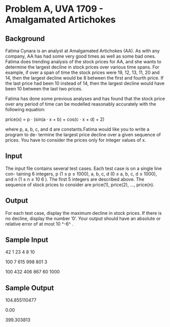 # Problem A, UVA 1709 - Amalgamated Artichokes

## Background

Fatima Cynara is an analyst at Amalgamated Artichokes (AA). As with any company, AA has had some very good times as well as some bad ones. Fatima does trending analysis of the stock prices for AA, and she wants to determine the largest decline in stock prices over various time spans. For example, if over a span of time the stock prices were 19, 12, 13, 11, 20 and 14, then the largest decline would be 8 between the first and fourth price. If the last price had been 10 instead of 14, then the largest decline would have been 10 between the last two prices. 

Fatima has done some previous analyses and has found that the stock price over any period of time can be modelled reasonably accurately with the following equation:

price(x) = p · (sin(a · x + b) + cos(c · x + d) + 2)

where p, a, b, c, and d are constants.Fatima would like you to write a program to de-
termine the largest price decline over a given sequence of prices. You have to consider
the prices only for integer values of x. 

## Input

The input file contains several test cases. Each test case is on a single line con-
taining 6 integers, p (1 ≤ p ≤ 1000), a, b, c, d (0 ≤ a, b, c, d ≤ 1000), and n (1 ≤
n ≤ 10 6 ). The first 5 integers are described above. The sequence of stock prices to consider are price(1), price(2), ..., price(n).

## Output

For each test case, display the maximum decline in stock prices. If there is no
decline, display the number ’0’. Your output should have an absolute or relative error of at most 10 ^-6^ .

## Sample Input

42 1 23 4 8 10

100 7 615 998 801 3

100 432 406 867 60 1000

## Sample Output

104.855110477

0.00

399.303813
